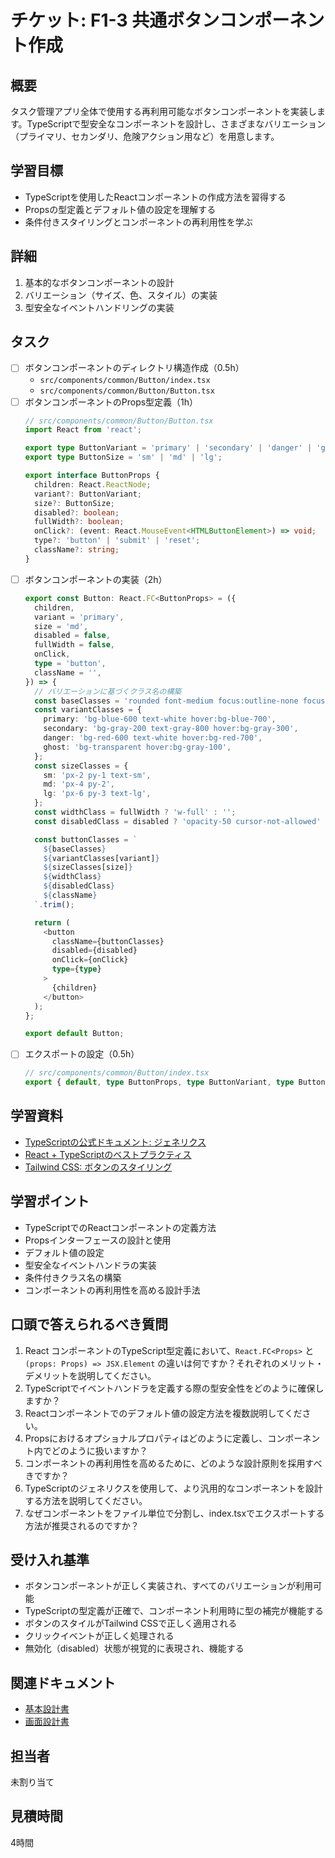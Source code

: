 # チケット: F1-3 共通ボタンコンポーネント作成

## 概要
タスク管理アプリ全体で使用する再利用可能なボタンコンポーネントを実装します。TypeScriptで型安全なコンポーネントを設計し、さまざまなバリエーション（プライマリ、セカンダリ、危険アクション用など）を用意します。

## 学習目標
- TypeScriptを使用したReactコンポーネントの作成方法を習得する
- Propsの型定義とデフォルト値の設定を理解する
- 条件付きスタイリングとコンポーネントの再利用性を学ぶ

## 詳細
1. 基本的なボタンコンポーネントの設計
2. バリエーション（サイズ、色、スタイル）の実装
3. 型安全なイベントハンドリングの実装

## タスク
- [ ] ボタンコンポーネントのディレクトリ構造作成（0.5h）
   - `src/components/common/Button/index.tsx`
   - `src/components/common/Button/Button.tsx`
- [ ] ボタンコンポーネントのProps型定義（1h）
   ```typescript
   // src/components/common/Button/Button.tsx
   import React from 'react';

   export type ButtonVariant = 'primary' | 'secondary' | 'danger' | 'ghost';
   export type ButtonSize = 'sm' | 'md' | 'lg';

   export interface ButtonProps {
     children: React.ReactNode;
     variant?: ButtonVariant;
     size?: ButtonSize;
     disabled?: boolean;
     fullWidth?: boolean;
     onClick?: (event: React.MouseEvent<HTMLButtonElement>) => void;
     type?: 'button' | 'submit' | 'reset';
     className?: string;
   }
   ```
- [ ] ボタンコンポーネントの実装（2h）
   ```typescript
   export const Button: React.FC<ButtonProps> = ({
     children,
     variant = 'primary',
     size = 'md',
     disabled = false,
     fullWidth = false,
     onClick,
     type = 'button',
     className = '',
   }) => {
     // バリエーションに基づくクラス名の構築
     const baseClasses = 'rounded font-medium focus:outline-none focus:ring-2';
     const variantClasses = {
       primary: 'bg-blue-600 text-white hover:bg-blue-700',
       secondary: 'bg-gray-200 text-gray-800 hover:bg-gray-300',
       danger: 'bg-red-600 text-white hover:bg-red-700',
       ghost: 'bg-transparent hover:bg-gray-100',
     };
     const sizeClasses = {
       sm: 'px-2 py-1 text-sm',
       md: 'px-4 py-2',
       lg: 'px-6 py-3 text-lg',
     };
     const widthClass = fullWidth ? 'w-full' : '';
     const disabledClass = disabled ? 'opacity-50 cursor-not-allowed' : '';

     const buttonClasses = `
       ${baseClasses}
       ${variantClasses[variant]}
       ${sizeClasses[size]}
       ${widthClass}
       ${disabledClass}
       ${className}
     `.trim();

     return (
       <button
         className={buttonClasses}
         disabled={disabled}
         onClick={onClick}
         type={type}
       >
         {children}
       </button>
     );
   };

   export default Button;
   ```
- [ ] エクスポートの設定（0.5h）
   ```typescript
   // src/components/common/Button/index.tsx
   export { default, type ButtonProps, type ButtonVariant, type ButtonSize } from './Button';
   ```

## 学習資料
- [TypeScriptの公式ドキュメント: ジェネリクス](https://www.typescriptlang.org/docs/handbook/2/generics.html)
- [React + TypeScriptのベストプラクティス](https://react-typescript-cheatsheet.netlify.app/docs/basic/getting-started/basic_type_example/)
- [Tailwind CSS: ボタンのスタイリング](https://tailwindcss.com/docs/hover-focus-and-other-states)

## 学習ポイント
- TypeScriptでのReactコンポーネントの定義方法
- Propsインターフェースの設計と使用
- デフォルト値の設定
- 型安全なイベントハンドラの実装
- 条件付きクラス名の構築
- コンポーネントの再利用性を高める設計手法

## 口頭で答えられるべき質問
1. React コンポーネントのTypeScript型定義において、`React.FC<Props>` と `(props: Props) => JSX.Element` の違いは何ですか？それぞれのメリット・デメリットを説明してください。
2. TypeScriptでイベントハンドラを定義する際の型安全性をどのように確保しますか？
3. Reactコンポーネントでのデフォルト値の設定方法を複数説明してください。
4. Propsにおけるオプショナルプロパティはどのように定義し、コンポーネント内でどのように扱いますか？
5. コンポーネントの再利用性を高めるために、どのような設計原則を採用すべきですか？
6. TypeScriptのジェネリクスを使用して、より汎用的なコンポーネントを設計する方法を説明してください。
7. なぜコンポーネントをファイル単位で分割し、index.tsxでエクスポートする方法が推奨されるのですか？

## 受け入れ基準
- ボタンコンポーネントが正しく実装され、すべてのバリエーションが利用可能
- TypeScriptの型定義が正確で、コンポーネント利用時に型の補完が機能する
- ボタンのスタイルがTailwind CSSで正しく適用される
- クリックイベントが正しく処理される
- 無効化（disabled）状態が視覚的に表現され、機能する

## 関連ドキュメント
- [基本設計書](../../基本設計書.md)
- [画面設計書](../../画面設計書.md)

## 担当者
未割り当て

## 見積時間
4時間 